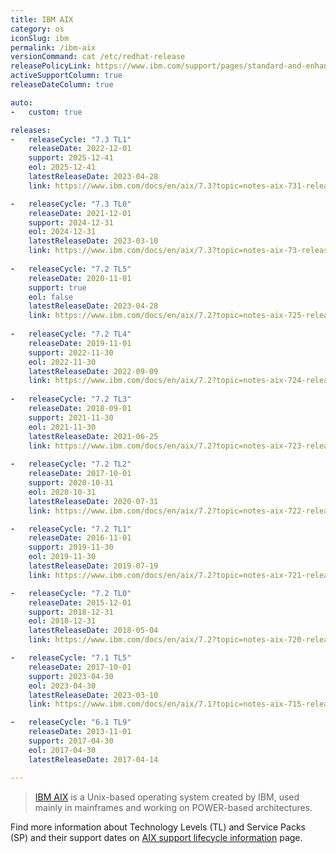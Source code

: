 ```yaml
---
title: IBM AIX
category: os
iconSlug: ibm
permalink: /ibm-aix
versionCommand: cat /etc/redhat-release
releasePolicyLink: https://www.ibm.com/support/pages/standard-and-enhanced-ibm-support-lifecycle-policies
activeSupportColumn: true
releaseDateColumn: true

auto:
-   custom: true

releases:
-   releaseCycle: "7.3 TL1"
    releaseDate: 2022-12-01
    support: 2025-12-41
    eol: 2025-12-41
    latestReleaseDate: 2023-04-28
    link: https://www.ibm.com/docs/en/aix/7.3?topic=notes-aix-731-release

-   releaseCycle: "7.3 TL0"
    releaseDate: 2021-12-01
    support: 2024-12-31
    eol: 2024-12-31
    latestReleaseDate: 2023-03-10
    link: https://www.ibm.com/docs/en/aix/7.3?topic=notes-aix-73-release
    
-   releaseCycle: "7.2 TL5"
    releaseDate: 2020-11-01
    support: true
    eol: false
    latestReleaseDate: 2023-04-28
    link: https://www.ibm.com/docs/en/aix/7.2?topic=notes-aix-725-release
    
-   releaseCycle: "7.2 TL4"
    releaseDate: 2019-11-01
    support: 2022-11-30
    eol: 2022-11-30
    latestReleaseDate: 2022-09-09
    link: https://www.ibm.com/docs/en/aix/7.2?topic=notes-aix-724-release
    
-   releaseCycle: "7.2 TL3"
    releaseDate: 2018-09-01
    support: 2021-11-30
    eol: 2021-11-30
    latestReleaseDate: 2021-06-25
    link: https://www.ibm.com/docs/en/aix/7.2?topic=notes-aix-723-release
    
-   releaseCycle: "7.2 TL2"
    releaseDate: 2017-10-01
    support: 2020-10-31
    eol: 2020-10-31
    latestReleaseDate: 2020-07-31
    link: https://www.ibm.com/docs/en/aix/7.2?topic=notes-aix-722-release

-   releaseCycle: "7.2 TL1"
    releaseDate: 2016-11-01
    support: 2019-11-30
    eol: 2019-11-30
    latestReleaseDate: 2019-07-19
    link: https://www.ibm.com/docs/en/aix/7.2?topic=notes-aix-721-release

-   releaseCycle: "7.2 TL0"
    releaseDate: 2015-12-01
    support: 2018-12-31
    eol: 2018-12-31
    latestReleaseDate: 2018-05-04
    link: https://www.ibm.com/docs/en/aix/7.2?topic=notes-aix-720-release

-   releaseCycle: "7.1 TL5"
    releaseDate: 2017-10-01
    support: 2023-04-30
    eol: 2023-04-30
    latestReleaseDate: 2023-03-10
    link: https://www.ibm.com/docs/en/aix/7.1?topic=notes-aix-715-release

-   releaseCycle: "6.1 TL9"
    releaseDate: 2013-11-01
    support: 2017-04-30
    eol: 2017-04-30
    latestReleaseDate: 2017-04-14

---
```


> [IBM AIX](https://www.ibm.com/products/aix) is a Unix-based operating system created by IBM,
> used mainly in mainframes and working on POWER-based architectures.

Find more information about Technology Levels (TL) and Service Packs (SP) and their support dates on [AIX support lifecycle information](https://www.ibm.com/support/pages/aix-support-lifecycle-information) page.
